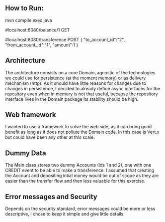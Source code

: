 ## How to Run:
mvn compile exec:java

#localhost:8080/balance/1 GET

#localhost:8080/transference POST
{
 "to_account_id":"2",
 "from_account_id":"1",
 "amount":1
}

## Architecture
The architecture consists on a core Domain, agnostic of the technologies we could use for
persistence (at the moment memory) or as delivery mechanism (http). As it should have little
reasons for changes due to changes in persistence, I decided to already define async interfaces
for the repository even when in memory is not that useful, because the repository interface lives in
the Domain package its stability should be high.

## Web framework
I wanted to use a framework to solve the web side, as it can bring good benefit as long as it does
not pollute the Domain code. In this case is Vert.x but could have been any other at this scale.

## Dummy Data
The Main class stores two dummy Accounts (Ids 1 and 2), one with one CREDIT event to be able to make a transference.
I assumed that creating the Account and depositing intial money would be out of scope as they are easier than
the transfer flow and then less valuable for this exercise.

## Error messages and Security
Depends on the security standard, error messages could be more or less descriptive, I chose
to keep it simple and give little details.
